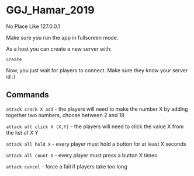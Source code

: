 # GGJ_Hamar_2019
No Place Like 127.0.0.1

Make sure you run the app in fullscreen mode.

As a host you can create a new server with:

```create```

Now, you just wait for players to connect. Make sure they know your server id :)


## Commands

```attack crack X add``` - the players will need to make the number X by adding together two numbers, choose between 2 and 18

```attack all click X (X,Y)``` - the players will need to click the value X from the list of X Y

```attack all hold X``` - every player must hold a button for at least X seconds

```attack all count X``` - every player must press a button X times

```attack cancel``` - force a fail if players take too long

